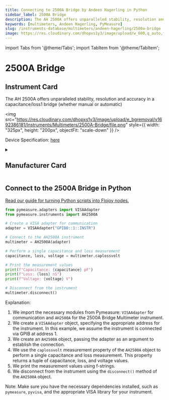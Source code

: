 ```yaml
---
title: Connecting to 2500A Bridge by Andeen Hagerling in Python
sidebar_label: 2500A Bridge
description: The AH 2500A offers unparalleled stability, resolution and accuracy in a capacitance/loss1 bridge (whether manual or automatic)
keywords: [multimeters, Andeen Hagerling, PyMeasure]
slug: /instruments-database/multimeters/andeen-hagerling/2500a-bridge
image: https://res.cloudinary.com/dhopxs1y3/image/upload/w_600,q_auto,f_auto/e_bgremoval/v1692386181/Instruments/Multimeters/2500A-Bridge/file.jpg
---
```


import Tabs from '@theme/Tabs';
import TabItem from '@theme/TabItem';

# 2500A Bridge

## Instrument Card

<div className="flex">

<div>

The AH 2500A offers unparalleled stability, resolution and accuracy in a capacitance/loss1 bridge (whether manual or automatic)

</div>

<img src="https://res.cloudinary.com/dhopxs1y3/image/upload/e_bgremoval/v1692386181/Instruments/Multimeters/2500A-Bridge/file.png" style={{ width: "325px", height: "200px", objectFit: "scale-down" }} />

</div>

<div className="flex text-center">

<p>Device Specification: <a target="\_blank" href="http://manuals.repeater-builder.com/te-files/MISCELLANEOUS/ANDEEN-HAGERLING%202500A%20Operation.pdf">here</a></p>

</div>

<details style={{ marginTop: "15px"}}>
<summary><h2>Manufacturer Card</h2></summary>

<img src="https://res.cloudinary.com/dhopxs1y3/image/upload/v1692806198/Instruments/Vendor%20Logos/Andeen_Hagerling.png" style={{ width: "100%", height: "170px",objectFit: "scale-down" }} />

**Andeen**-**Hagerling**, Inc. - manufacturers of the world's most accurate capacitance bridges and standards.

<ul>
  <li>Headquarters: US</li>
  <li>Yearly Revenue (millions, USD): 1.0</li>
  <li>Vendor Website: <a href="https://www.andeen-hagerling.com/">here</a></li>
</ul>
</details>

## Connect to the 2500A Bridge in Python

[Read our guide for turning Python scripts into Flojoy nodes.](https://docs.flojoy.ai/custom-nodes/creating-custom-node/)
<Tabs>
<TabItem value="PyMeasure" label="PyMeasure">


```python
from pymeasure.adapters import VISAAdapter
from pymeasure.instruments import AH2500A

# Create a VISA adapter for communication
adapter = VISAAdapter("GPIB0::1::INSTR")

# Connect to the AH2500A instrument
multimeter = AH2500A(adapter)

# Perform a single capacitance and loss measurement
capacitance, loss, voltage = multimeter.caplossvolt

# Print the measurement values
print(f"Capacitance: {capacitance} pF")
print(f"Loss: {loss} nS")
print(f"Voltage: {voltage} V")

# Disconnect from the instrument
multimeter.disconnect()
```

Explanation:
1. We import the necessary modules from Pymeasure: `VISAAdapter` for communication and `AH2500A` for the 2500A Bridge Multimeter instrument.
2. We create a `VISAAdapter` object, specifying the appropriate address for the instrument. In this example, we assume the instrument is connected via GPIB at address 1.
3. We create an `AH2500A` object, passing the adapter as an argument to establish the connection.
4. We use the `caplossvolt` measurement property of the `AH2500A` object to perform a single capacitance and loss measurement. This property returns a tuple of capacitance, loss, and voltage values.
5. We print the measurement values using f-strings.
6. We disconnect from the instrument using the `disconnect()` method of the `AH2500A` object.

Note: Make sure you have the necessary dependencies installed, such as `pymeasure`, `pyvisa`, and the appropriate VISA library for your instrument.

</TabItem>
</Tabs>